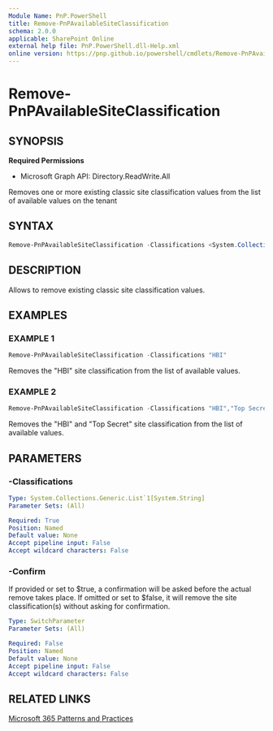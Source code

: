 ```yaml
---
Module Name: PnP.PowerShell
title: Remove-PnPAvailableSiteClassification
schema: 2.0.0
applicable: SharePoint Online
external help file: PnP.PowerShell.dll-Help.xml
online version: https://pnp.github.io/powershell/cmdlets/Remove-PnPAvailableSiteClassification.html
---
```

 
# Remove-PnPAvailableSiteClassification

## SYNOPSIS

**Required Permissions**

  * Microsoft Graph API: Directory.ReadWrite.All

Removes one or more existing classic site classification values from the list of available values on the tenant

## SYNTAX

```powershell
Remove-PnPAvailableSiteClassification -Classifications <System.Collections.Generic.List`1[System.String]> [<CommonParameters>]
```

## DESCRIPTION

Allows to remove existing classic site classification values.

## EXAMPLES

### EXAMPLE 1
```powershell
Remove-PnPAvailableSiteClassification -Classifications "HBI"
```

Removes the "HBI" site classification from the list of available values.

### EXAMPLE 2
```powershell
Remove-PnPAvailableSiteClassification -Classifications "HBI","Top Secret"
```

Removes the "HBI" and "Top Secret" site classification from the list of available values.

## PARAMETERS

### -Classifications

```yaml
Type: System.Collections.Generic.List`1[System.String]
Parameter Sets: (All)

Required: True
Position: Named
Default value: None
Accept pipeline input: False
Accept wildcard characters: False
```

### -Confirm
If provided or set to $true, a confirmation will be asked before the actual remove takes place. If omitted or set to $false, it will remove the site classification(s) without asking for confirmation.

```yaml
Type: SwitchParameter
Parameter Sets: (All)

Required: False
Position: Named
Default value: None
Accept pipeline input: False
Accept wildcard characters: False
```

## RELATED LINKS

[Microsoft 365 Patterns and Practices](https://aka.ms/m365pnp)